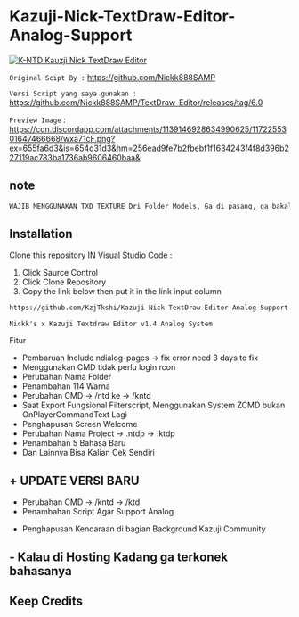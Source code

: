 # Kazuji-Nick-TextDraw-Editor-Analog-Support

[![K-NTD Kauzji Nick TextDraw Editor](https://img.shields.io/badge/Kazuji--TextDraw--Editor-Black
)](https://github.com/KzjTkshi/Kazuji-Nick-TextDraw-Editor-Analog-Support)

`Original Scipt By :` https://github.com/Nickk888SAMP

`Versi Script yang saya gunakan :` https://github.com/Nickk888SAMP/TextDraw-Editor/releases/tag/6.0

`Preview Image` : https://cdn.discordapp.com/attachments/1139146928634990625/1172255301647466668/wxa71cF.png?ex=655fa6d3&is=654d31d3&hm=256ead9fe7b2fbebf1f1634243f4f8d396b227119ac783ba1736ab9606460baa&

## note

```bash
WAJIB MENGGUNAKAN TXD TEXTURE Dri Folder Models, Ga di pasang, ga bakalan bisa scriptnya
```

## Installation

Clone this repository IN Visual Studio Code :

1. Click Saurce Control
2. Click Clone Repository
3. Copy the link below then put it in the link input column
```bash
https://github.com/KzjTkshi/Kazuji-Nick-TextDraw-Editor-Analog-Support.git
```

`Nickk's x Kazuji Textdraw Editor v1.4 Analog System`


Fitur 
+ Pembaruan Include ndialog-pages -> fix error need 3 days to fix
+ Menggunakan CMD tidak perlu login rcon
+ Perubahan Nama Folder
+ Penambahan 114 Warna
+ Perubahan CMD -> /ntd ke -> /kntd
+ Saat Export Fungsional Filterscript, Menggunakan System ZCMD bukan OnPlayerCommandText Lagi
+ Penghapusan Screen Welcome
+ Perubahan Nama Project -> .ntdp -> .ktdp
+ Penambahan 5 Bahasa Baru
+ Dan Lainnya Bisa Kalian Cek Sendiri

## + UPDATE VERSI BARU
+ Perubahan CMD -> /kntd -> /ktd
+ Penambahan Script Agar Support Analog
- Penghapusan Kendaraan di bagian Background Kazuji Community
## - Kalau di Hosting Kadang ga terkonek bahasanya 
## Keep Credits
